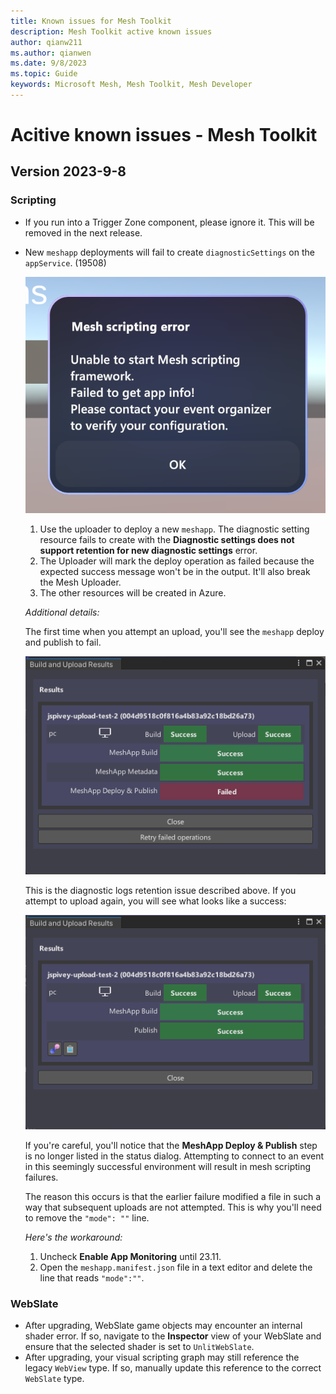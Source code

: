 ```yaml
---
title: Known issues for Mesh Toolkit
description: Mesh Toolkit active known issues
author: qianw211    
ms.author: qianwen
ms.date: 9/8/2023
ms.topic: Guide
keywords: Microsoft Mesh, Mesh Toolkit, Mesh Developer
---
```


# Acitive known issues - Mesh Toolkit

## Version 2023-9-8

### Scripting

* If you run into a Trigger Zone component, please ignore it. This will be removed in the next release.
* New `meshapp` deployments will fail to create `diagnosticSettings` on the `appService`. (19508)

    ![A screenshot of the Mesh scripting error](media/mesh-scripting-error.png)

    1. Use the uploader to deploy a new `meshapp`. The diagnostic setting resource fails to create with the **Diagnostic settings does not support retention for new diagnostic settings** error.
    1. The Uploader will mark the deploy operation as failed because the expected success message won't be in the output. It'll also break the Mesh Uploader.
    1. The other resources will be created in Azure.

    *Additional details:*

    The first time when you attempt an upload, you'll see the `meshapp` deploy and publish to fail.

    ![A screenshot of the Build and Upload Results dialog](media/build-upload-results-dialog.png)

    This is the diagnostic logs retention issue described above. If you attempt to upload again, you will see what looks like a success:

    ![A screenshot of the Build and Upload Results dialog indicating a success](media/build-upload-results-dialog-success.png)

    If you're careful, you'll notice that the **MeshApp Deploy & Publish** step is no longer listed in the status dialog.  Attempting to connect to an event in this seemingly successful environment will result in mesh scripting failures.

    The reason this occurs is that the earlier failure modified a file in such a way that subsequent uploads are not attempted.  This is why you'll need to remove the `"mode": ""` line.

    *Here's the workaround:*

    1. Uncheck **Enable App Monitoring** until 23.11.
    1. Open the `meshapp.manifest.json` file in a text editor and delete the line that reads `"mode":""`. 

### WebSlate

* After upgrading, WebSlate game objects may encounter an internal shader error. If so, navigate to the **Inspector** view of your WebSlate and ensure that the selected shader is set to `UnlitWebSlate`.
* After upgrading, your visual scripting graph may still reference the legacy `WebView` type. If so, manually update this reference to the correct `WebSlate` type.

